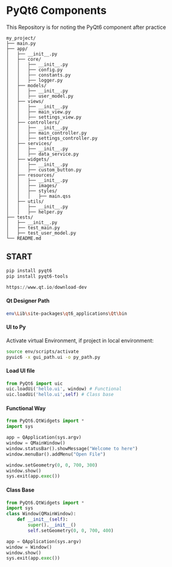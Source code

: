 # PyQt6 Components
This Repository is for noting the PyQt6 component after practice
```
my_project/
├── main.py
├── app/
│   ├── __init__.py
│   ├── core/
│   │   ├── __init__.py
│   │   ├── config.py
│   │   ├── constants.py
│   │   ├── logger.py
│   ├── models/
│   │   ├── __init__.py
│   │   ├── user_model.py
│   ├── views/
│   │   ├── __init__.py
│   │   ├── main_view.py
│   │   ├── settings_view.py
│   ├── controllers/
│   │   ├── __init__.py
│   │   ├── main_controller.py
│   │   ├── settings_controller.py
│   ├── services/
│   │   ├── __init__.py
│   │   ├── data_service.py
│   ├── widgets/
│   │   ├── __init__.py
│   │   ├── custom_button.py
│   ├── resources/
│   │   ├── __init__.py
│   │   ├── images/
│   │   ├── styles/
│   │   │   ├── main.qss
│   ├── utils/
│   │   ├── __init__.py
│   │   ├── helper.py
├── tests/
│   ├── __init__.py
│   ├── test_main.py
│   ├── test_user_model.py
└── README.md
```
## START
```bash
pip install pyqt6
pip install pyqt6-tools
```
```py
https://www.qt.io/download-dev
```
#### Qt Designer Path
```bash
env\Lib\site-packages\qt6_applications\Qt\bin
```
#### UI to Py
Activate virtual Environment, if project in local environment: 
```bash
source env/scripts/activate
pyuic6 -x gui_path.ui -o py_path.py
```

#### Load UI file
```py
from PyQt6 import uic
uic.loadUi('hello.ui', window) # Functional
uic.loadUi('hello.ui',self) # Class base
```

#### Functional Way
```py
from PyQt6.QtWidgets import *
import sys

app = QApplication(sys.argv)
window = QMainWindow()
window.statusBar().showMessage("Welcome to here")
window.menuBar().addMenu("Open File")

window.setGeometry(0, 0, 700, 300)
window.show()
sys.exit(app.exec())
```

#### Class Base
```py
from PyQt6.QtWidgets import *
import sys
class Window(QMainWindow):
    def __init__(self):
        super().__init__()
        self.setGeometry(0, 0, 700, 400)

app = QApplication(sys.argv)
window = Window()
window.show()
sys.exit(app.exec())
```
